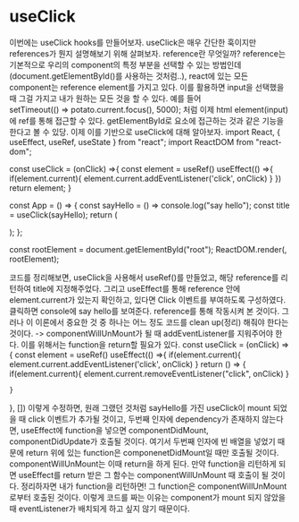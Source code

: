 # useClick
이번에는 useClick hooks를 만들어보자.
useClick은 매우 간단한 훅이지만 references가 뭔지 설명해보기 위해 살펴보자. reference란 무엇일까?
reference는 기본적으로 우리의 component의 특정 부분을 선택할 수 있는 방법인데(document.getElementById()를 사용하는 것처럼..), react에 있는 모든 component는 reference element를 가지고 있다. 이를 활용하면 input을 선택했을 때 그걸 가지고 내가 원하는 모든 것을 할 수 있다. 예를 들어  
setTimeout(() => potato.current.focus(), 5000); 처럼
이제 html element(input)에 ref를 통해 접근할 수 있다. getElementById로 요소에 접근하는 것과 같은 기능을 한다고 볼 수 있당. 이제 이를 기반으로 useClick에 대해 알아보자.
 import React, { useEffect, useRef, useState } from "react";
import ReactDOM from "react-dom";

const useClick = (onClick) =>{
  const element = useRef()
  useEffect(() =>{
    if(element.current){
      element.current.addEventListener('click', onClick)
    }
  })
  return element;
}

const App = () => {
  const sayHello = () => console.log("say hello");
  const title = useClick(sayHello);
  return (
    <div className="App">
     <!-- <h1 ref={title}>Hi</h1> -->
    </div>
  );
};

const rootElement = document.getElementById("root");
ReactDOM.render(<App />, rootElement); 

코드를 정리해보면, useClick을 사용해서 useRef()를 만들었고, 해당 reference를 리턴하여 title에 지정해주었다. 그리고 useEffect를 통해 reference 안에 element.current가 있는지 확인하고, 있다면 Click 이벤트를 부여하도록 구성하였다. 클릭하면 console에 say hello를 보여준다. reference를 통해 작동시켜 본 것이다. 그러나 이 이론에서 중요한 것 중 하나는 어느 정도 코드를 clean up(정리) 해줘야 한다는 것이다. -> componentWillUnMount가 될 때 addEventListener를 지워주어야 한다. 
이를 위해서는 function을 return할 필요가 있다. 
const useClick = (onClick) =>{
  const element = useRef()
  useEffect(() =>{
    if(element.current){
      element.current.addEventListener('click', onClick)
    }
    return () => {
      if(element.current){
        element.current.removeEventListener("click", onClick)
      }
      
    }
  }, [])
이렇게 수정하면, 원래 그랬던 것처럼 sayHello를 가진 useClick이 mount 되었을 때 click 이벤트가 추가될 것이고,
두번째 인자에 dependency가 존재하지 않는다면, useEffect에 function을 넣으면 componentDidMount, componentDidUpdate가 호출될 것이다. 여기서 두번째 인자에 빈 배열을 넣었기 때문에 return 위에 있는 function은 componenetDidMount일 때만 호출될 것이다. componentWillUnMount는 이때 return을 하게 된다. 만약 function을 리턴하게 되면 useEffect를 return 받은 그 함수는 componentWillUnMount 때 호출이 될 것이다. 정리하자면 내가 function을 리턴하면! 그 function은 componentWillUnMount로부터 호출된 것이다. 이렇게 코드를 짜는 이유는 component가 mount 되지 않았을 때 eventListener가 배치되게 하고 싶지 않기 때문이다.  
